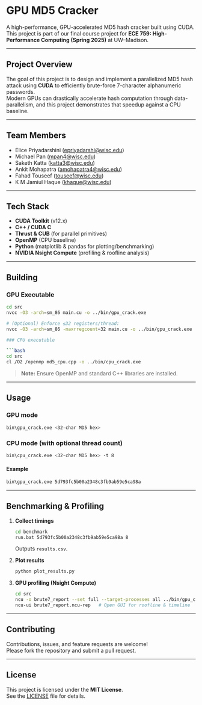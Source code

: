# GPU MD5 Cracker

A high-performance, GPU-accelerated MD5 hash cracker built using CUDA.  
This project is part of our final course project for **ECE 759: High-Performance Computing (Spring 2025)** at UW–Madison.

---

## Project Overview

The goal of this project is to design and implement a parallelized MD5 hash attack using **CUDA** to efficiently brute-force 7-character alphanumeric passwords.  
Modern GPUs can drastically accelerate hash computation through data-parallelism, and this project demonstrates that speedup against a CPU baseline.

---

## Team Members

- Elice Priyadarshini (epriyadarshi@wisc.edu)  
- Michael Pan (mpan4@wisc.edu)  
- Saketh Katta (katta3@wisc.edu)  
- Ankit Mohapatra (amohapatra4@wisc.edu)  
- Fahad Touseef (touseef@wisc.edu)  
- K M Jamiul Haque (khaque@wisc.edu)

---

## Tech Stack

- **CUDA Toolkit** (v12.x)  
- **C++ / CUDA C**  
- **Thrust & CUB** (for parallel primitives)  
- **OpenMP** (CPU baseline)  
- **Python** (matplotlib & pandas for plotting/benchmarking)  
- **NVIDIA Nsight Compute** (profiling & roofline analysis)

---

## Building

### GPU Executable

```bash
cd src
nvcc -O3 -arch=sm_86 main.cu -o ../bin/gpu_crack.exe

# (Optional) Enforce ≤32 registers/thread:
nvcc -O3 -arch=sm_86 -maxrregcount=32 main.cu -o ../bin/gpu_crack.exe

### CPU executable

```bash
cd src
cl /O2 /openmp md5_cpu.cpp -o ../bin/cpu_crack.exe
```

> **Note:** Ensure OpenMP and standard C++ libraries are installed.

---

## Usage

### GPU mode

```bash
bin\gpu_crack.exe <32-char MD5 hex>
```

### CPU mode (with optional thread count)

```bash
bin\cpu_crack.exe <32-char MD5 hex> -t 8
```

#### Example

```bash
bin\gpu_crack.exe 5d793fc5b00a2348c3fb9ab59e5ca98a
```

---

## Benchmarking & Profiling

1. **Collect timings**  
   ```bash
   cd benchmark
   run.bat 5d793fc5b00a2348c3fb9ab59e5ca98a 8
   ```
   Outputs `results.csv`.

2. **Plot results**  
   ```bash
   python plot_results.py
   ```

3. **GPU profiling (Nsight Compute)**  
   ```bash
   cd src
   ncu -o brute7_report --set full --target-processes all ../bin/gpu_crack.exe 5d793fc5b00a2348c3fb9ab59e5ca98a
   ncu-ui brute7_report.ncu-rep   # Open GUI for roofline & timeline
   ```

---

## Contributing

Contributions, issues, and feature requests are welcome!  
Please fork the repository and submit a pull request.

---

## License

This project is licensed under the **MIT License**.  
See the [LICENSE](LICENSE) file for details.
```